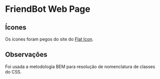 # FriendBot Web Page

## Ícones
Os ícones foram pegos do site do [Flat Icon](https://www.flaticon.com).

##  Observações
Foi usada a metodologia BEM para resolução de nomenclatura de classes do CSS.
